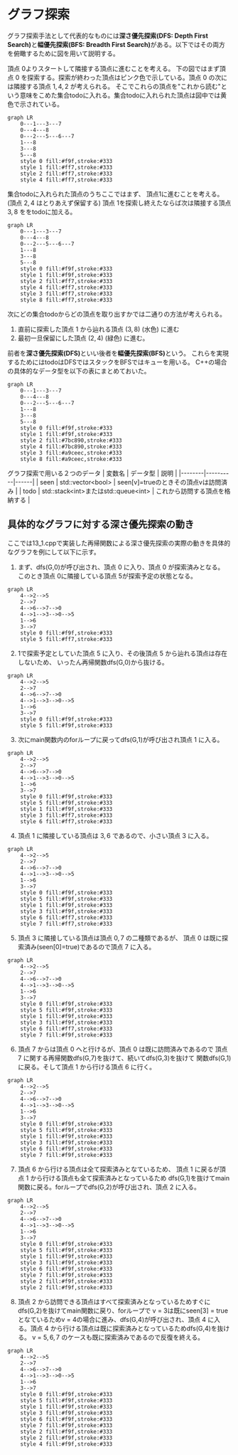 # グラフ探索

グラフ探索手法として代表的なものには<b>深さ優先探索(DFS: Depth First Search)</b>と<b>幅優先探索(BFS: Breadth First Search)</b>がある。以下ではその両方を俯瞰するために図を用いて説明する。


頂点 $0$よりスタートして隣接する頂点に進むことを考える。
下の図ではまず頂点 $0$ を探索する。探索が終わった頂点はピンク色で示している。頂点 $0$ の次には隣接する頂点 $1,4,2$ が考えられる。
そこでこれらの頂点を"これから読む"という意味をこめた集合todoに入れる。集合todoに入れられた頂点は図中では黄色で示されている。

```mermaid
graph LR
    0---1---3---7
    0---4---8
    0---2---5---6---7
    1---8
    3---8
    5---8
    style 0 fill:#f9f,stroke:#333
    style 1 fill:#ff7,stroke:#333
    style 2 fill:#ff7,stroke:#333
    style 4 fill:#ff7,stroke:#333
```

集合todoに入れられた頂点のうちここではまず、 頂点$1$に進むことを考える。(頂点 $2,4$ はとりあえず保留する)
頂点 $1$を探索し終えたならば次は隣接する頂点 $3,8$ ををtodoに加える。

```mermaid
graph LR
    0---1---3---7
    0---4---8
    0---2---5---6---7
    1---8
    3---8
    5---8
    style 0 fill:#f9f,stroke:#333
    style 1 fill:#f9f,stroke:#333
    style 2 fill:#ff7,stroke:#333
    style 4 fill:#ff7,stroke:#333
    style 3 fill:#ff7,stroke:#333
    style 8 fill:#ff7,stroke:#333
```

次にどの集合todoからどの頂点を取り出すかでは二通りの方法が考えられる。

1. 直前に探索した頂点 $1$ から辿れる頂点 $(3,8)$ (水色) に進む
2. 最初一旦保留にした頂点 $(2,4)$ (緑色) に進む。

前者を<b>深さ優先探索(DFS)</b>といい後者を<b>幅優先探索(BFS)</b>という。
これらを実現するためにはtodoはDFSではスタックをBFSではキューを用いる。
C++の場合の具体的なデータ型を以下の表にまとめておいた。

```mermaid
graph LR
    0---1---3---7
    0---4---8
    0---2---5---6---7
    1---8
    3---8
    5---8
    style 0 fill:#f9f,stroke:#333
    style 1 fill:#f9f,stroke:#333
    style 2 fill:#7bc890,stroke:#333
    style 4 fill:#7bc890,stroke:#333
    style 3 fill:#a9ceec,stroke:#333
    style 8 fill:#a9ceec,stroke:#333
```

グラフ探索で用いる２つのデータ
| 変数名 | データ型 | 説明 |
|--------|----------|------|
| seen   | std::vector\<bool\> | seen[v]=trueのときその頂点vは訪問済み | 
| todo   | std::stack\<int\>またはstd::queue\<int\> | これから訪問する頂点を格納する | 

## 具体的なグラフに対する深さ優先探索の動き

ここでは13_1.cppで実装した再帰関数による深さ優先探索の実際の動きを具体的なグラフを例にして以下に示す。

1. まず、dfs(G,0)が呼び出され、頂点 $0$ に入り、頂点 $0$ が探索済みとなる。 
このとき頂点 $0$に隣接している頂点 $5$が探索予定の状態となる。
```mermaid
graph LR
    4-->2-->5
    2-->7
    4-->6-->7-->0
    4-->1-->3-->0-->5
    1-->6
    3-->7
    style 0 fill:#f9f,stroke:#333
    style 5 fill:#ff7,stroke:#333
```

2. 1で探索予定としていた頂点 $5$ に入り、その後頂点 $5$ から辿れる頂点は存在しないため、
いったん再帰関数dfs(G,0)から抜ける。 
```mermaid
graph LR
    4-->2-->5
    2-->7
    4-->6-->7-->0
    4-->1-->3-->0-->5
    1-->6
    3-->7
    style 0 fill:#f9f,stroke:#333
    style 5 fill:#f9f,stroke:#333
```

3. 次にmain関数内のforループに戻ってdfs(G,1)が呼び出され頂点 $1$ に入る。 
```mermaid
graph LR
    4-->2-->5
    2-->7
    4-->6-->7-->0
    4-->1-->3-->0-->5
    1-->6
    3-->7
    style 0 fill:#f9f,stroke:#333
    style 5 fill:#f9f,stroke:#333
    style 1 fill:#f9f,stroke:#333
    style 3 fill:#ff7,stroke:#333
    style 6 fill:#ff7,stroke:#333
```

4. 頂点 $1$ に隣接している頂点は $3,6$ であるので、小さい頂点 $3$ に入る。 
```mermaid
graph LR
    4-->2-->5
    2-->7
    4-->6-->7-->0
    4-->1-->3-->0-->5
    1-->6
    3-->7
    style 0 fill:#f9f,stroke:#333
    style 5 fill:#f9f,stroke:#333
    style 1 fill:#f9f,stroke:#333
    style 3 fill:#f9f,stroke:#333
    style 6 fill:#ff7,stroke:#333
    style 7 fill:#ff7,stroke:#333
```

5. 頂点 $3$ に隣接している頂点は頂点 $0,7$ の二種類であるが、
頂点 $0$ は既に探索済み(seen[0]=true)であるので頂点 $7$ に入る。 
```mermaid
graph LR
    4-->2-->5
    2-->7
    4-->6-->7-->0
    4-->1-->3-->0-->5
    1-->6
    3-->7
    style 0 fill:#f9f,stroke:#333
    style 5 fill:#f9f,stroke:#333
    style 1 fill:#f9f,stroke:#333
    style 3 fill:#f9f,stroke:#333
    style 6 fill:#ff7,stroke:#333
    style 7 fill:#f9f,stroke:#333
```

6. 頂点 $7$ からは頂点 $0$ へと行けるが、頂点 $0$ は既に訪問済みであるので
頂点 $7$ に関する再帰関数dfs(G,7)を抜けて、続いてdfs(G,3)を抜けて
関数dfs(G,1)に戻る。そして頂点 $1$ から行ける頂点 $6$ に行く。
```mermaid
graph LR
    4-->2-->5
    2-->7
    4-->6-->7-->0
    4-->1-->3-->0-->5
    1-->6
    3-->7
    style 0 fill:#f9f,stroke:#333
    style 5 fill:#f9f,stroke:#333
    style 1 fill:#f9f,stroke:#333
    style 3 fill:#f9f,stroke:#333
    style 6 fill:#f9f,stroke:#333
    style 7 fill:#f9f,stroke:#333
```

7. 頂点 $6$ から行ける頂点は全て探索済みとなているため、
頂点 $1$ に戻るが頂点 $1$ から行ける頂点も全て探索済みとなっているため
dfs(G,1)を抜けてmain関数に戻る。forループでdfs(G,2)が呼び出され、頂点 $2$ に入る。
```mermaid
graph LR
    4-->2-->5
    2-->7
    4-->6-->7-->0
    4-->1-->3-->0-->5
    1-->6
    3-->7
    style 0 fill:#f9f,stroke:#333
    style 5 fill:#f9f,stroke:#333
    style 1 fill:#f9f,stroke:#333
    style 3 fill:#f9f,stroke:#333
    style 6 fill:#f9f,stroke:#333
    style 7 fill:#f9f,stroke:#333
    style 2 fill:#f9f,stroke:#333
    style 2 fill:#f9f,stroke:#333
```

8. 頂点 $2$ から訪問できる頂点はすべて探索済みとなっているためすぐにdfs(G,2)を抜けてmain関数に戻り、forループで v = 3は既にseen[3] = true 
となているためv = 4の場合に進み、dfs(G,4)が呼び出され、頂点 $4$ に入る。頂点 $4$ から行ける頂点は既に探索済みとなっているためdfs(G,4)を抜ける。
v = $5,6,7$ のケースも既に探索済みであるので反復を終える。
```mermaid
graph LR
    4-->2-->5
    2-->7
    4-->6-->7-->0
    4-->1-->3-->0-->5
    1-->6
    3-->7
    style 0 fill:#f9f,stroke:#333
    style 5 fill:#f9f,stroke:#333
    style 1 fill:#f9f,stroke:#333
    style 3 fill:#f9f,stroke:#333
    style 6 fill:#f9f,stroke:#333
    style 7 fill:#f9f,stroke:#333
    style 2 fill:#f9f,stroke:#333
    style 2 fill:#f9f,stroke:#333
    style 4 fill:#f9f,stroke:#333
```
